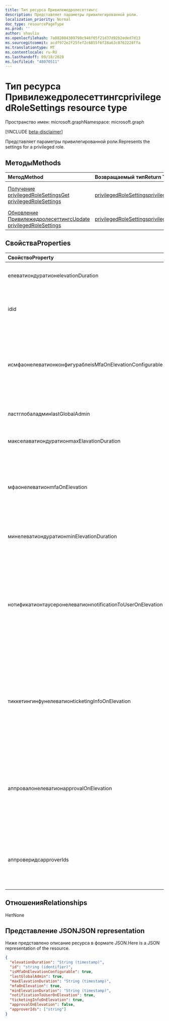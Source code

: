```yaml
---
title: Тип ресурса Привилежедролесеттингс
description: Представляет параметры привилегированной роли.
localization_priority: Normal
doc_type: resourcePageType
ms.prod: ''
author: shauliu
ms.openlocfilehash: 7a082804309799c946f05f21d37d92b2eded7d13
ms.sourcegitcommit: acdf972e2f25fef2c6855f6f28a63c0762228ffa
ms.translationtype: MT
ms.contentlocale: ru-RU
ms.lasthandoff: 09/18/2020
ms.locfileid: "48070511"
---
```

# <a name="privilegedrolesettings-resource-type"></a><span data-ttu-id="1870d-103">Тип ресурса Привилежедролесеттингс</span><span class="sxs-lookup"><span data-stu-id="1870d-103">privilegedRoleSettings resource type</span></span>

<span data-ttu-id="1870d-104">Пространство имен: microsoft.graph</span><span class="sxs-lookup"><span data-stu-id="1870d-104">Namespace: microsoft.graph</span></span>

[!INCLUDE [beta-disclaimer](../../includes/beta-disclaimer.md)]

<span data-ttu-id="1870d-105">Представляет параметры привилегированной роли.</span><span class="sxs-lookup"><span data-stu-id="1870d-105">Represents the settings for a privileged role.</span></span>


## <a name="methods"></a><span data-ttu-id="1870d-106">Методы</span><span class="sxs-lookup"><span data-stu-id="1870d-106">Methods</span></span>

| <span data-ttu-id="1870d-107">Метод</span><span class="sxs-lookup"><span data-stu-id="1870d-107">Method</span></span>           | <span data-ttu-id="1870d-108">Возвращаемый тип</span><span class="sxs-lookup"><span data-stu-id="1870d-108">Return Type</span></span>    |<span data-ttu-id="1870d-109">Описание</span><span class="sxs-lookup"><span data-stu-id="1870d-109">Description</span></span>|
|:---------------|:--------|:----------|
|[<span data-ttu-id="1870d-110">Получение privilegedRoleSettings</span><span class="sxs-lookup"><span data-stu-id="1870d-110">Get privilegedRoleSettings</span></span>](../api/privilegedrolesettings-get.md) | [<span data-ttu-id="1870d-111">privilegedRoleSettings</span><span class="sxs-lookup"><span data-stu-id="1870d-111">privilegedRoleSettings</span></span>](privilegedrolesettings.md) |<span data-ttu-id="1870d-112">Чтение свойств и связей объекта Привилежедролесеттингс.</span><span class="sxs-lookup"><span data-stu-id="1870d-112">Read properties and relationships of privilegedRoleSettings object.</span></span>|
|[<span data-ttu-id="1870d-113">Обновление Привилежедролесеттингс</span><span class="sxs-lookup"><span data-stu-id="1870d-113">Update privilegedRoleSettings</span></span>](../api/privilegedrolesettings-update.md) | [<span data-ttu-id="1870d-114">privilegedRoleSettings</span><span class="sxs-lookup"><span data-stu-id="1870d-114">privilegedRoleSettings</span></span>](privilegedrolesettings.md) |<span data-ttu-id="1870d-115">Обновление объекта Привилежедролесеттингс.</span><span class="sxs-lookup"><span data-stu-id="1870d-115">Update privilegedRoleSettings object.</span></span>|
## <a name="properties"></a><span data-ttu-id="1870d-116">Свойства</span><span class="sxs-lookup"><span data-stu-id="1870d-116">Properties</span></span>
| <span data-ttu-id="1870d-117">Свойство</span><span class="sxs-lookup"><span data-stu-id="1870d-117">Property</span></span>     | <span data-ttu-id="1870d-118">Тип</span><span class="sxs-lookup"><span data-stu-id="1870d-118">Type</span></span>   |<span data-ttu-id="1870d-119">Описание</span><span class="sxs-lookup"><span data-stu-id="1870d-119">Description</span></span>|
|:---------------|:--------|:----------|
|<span data-ttu-id="1870d-120">елеватиондуратион</span><span class="sxs-lookup"><span data-stu-id="1870d-120">elevationDuration</span></span>|<span data-ttu-id="1870d-121">duration</span><span class="sxs-lookup"><span data-stu-id="1870d-121">duration</span></span>|<span data-ttu-id="1870d-122">Продолжительность активации роли.</span><span class="sxs-lookup"><span data-stu-id="1870d-122">The duration when the role is activated.</span></span>|
|<span data-ttu-id="1870d-123">id</span><span class="sxs-lookup"><span data-stu-id="1870d-123">id</span></span>|<span data-ttu-id="1870d-124">string</span><span class="sxs-lookup"><span data-stu-id="1870d-124">string</span></span>| <span data-ttu-id="1870d-125">Уникальный идентификатор для параметров роли.</span><span class="sxs-lookup"><span data-stu-id="1870d-125">The unique identifier for the role settings.</span></span> <span data-ttu-id="1870d-126">Только для чтения.</span><span class="sxs-lookup"><span data-stu-id="1870d-126">Read-only.</span></span>|
|<span data-ttu-id="1870d-127">исмфаонелеватионконфигурабле</span><span class="sxs-lookup"><span data-stu-id="1870d-127">isMfaOnElevationConfigurable</span></span>|<span data-ttu-id="1870d-128">boolean</span><span class="sxs-lookup"><span data-stu-id="1870d-128">boolean</span></span>|<span data-ttu-id="1870d-129">**значение true** , если мфаонелеватион является настраиваемым.</span><span class="sxs-lookup"><span data-stu-id="1870d-129">**true** if mfaOnElevation is configurable.</span></span> <span data-ttu-id="1870d-130">**false** , если мфаонелеватион не является настраиваемым.</span><span class="sxs-lookup"><span data-stu-id="1870d-130">**false** if mfaOnElevation is not configurable.</span></span>|
|<span data-ttu-id="1870d-131">ластглобаладмин</span><span class="sxs-lookup"><span data-stu-id="1870d-131">lastGlobalAdmin</span></span>|<span data-ttu-id="1870d-132">boolean</span><span class="sxs-lookup"><span data-stu-id="1870d-132">boolean</span></span>|<span data-ttu-id="1870d-133">Только для внутреннего использования.</span><span class="sxs-lookup"><span data-stu-id="1870d-133">Internal used only.</span></span>|
|<span data-ttu-id="1870d-134">макселаватиондуратион</span><span class="sxs-lookup"><span data-stu-id="1870d-134">maxElavationDuration</span></span>|<span data-ttu-id="1870d-135">duration</span><span class="sxs-lookup"><span data-stu-id="1870d-135">duration</span></span>|<span data-ttu-id="1870d-136">Максимальный срок для активированной роли.</span><span class="sxs-lookup"><span data-stu-id="1870d-136">Maximal duration for the activated role.</span></span>|
|<span data-ttu-id="1870d-137">мфаонелеватион</span><span class="sxs-lookup"><span data-stu-id="1870d-137">mfaOnElevation</span></span>|<span data-ttu-id="1870d-138">boolean</span><span class="sxs-lookup"><span data-stu-id="1870d-138">boolean</span></span>|<span data-ttu-id="1870d-139">**значение true** , если для активации роли требуется mfa.</span><span class="sxs-lookup"><span data-stu-id="1870d-139">**true** if MFA is required to activate the role.</span></span> <span data-ttu-id="1870d-140">**false** , если MFA не требуется для активации роли.</span><span class="sxs-lookup"><span data-stu-id="1870d-140">**false** if MFA is not required to activate the role.</span></span>|
|<span data-ttu-id="1870d-141">минелеватиондуратион</span><span class="sxs-lookup"><span data-stu-id="1870d-141">minElevationDuration</span></span>|<span data-ttu-id="1870d-142">duration</span><span class="sxs-lookup"><span data-stu-id="1870d-142">duration</span></span>|<span data-ttu-id="1870d-143">Минимальная длительность для активированной роли.</span><span class="sxs-lookup"><span data-stu-id="1870d-143">Minimal duration for the activated role.</span></span>|
|<span data-ttu-id="1870d-144">нотификатионтаусеронелеватион</span><span class="sxs-lookup"><span data-stu-id="1870d-144">notificationToUserOnElevation</span></span>|<span data-ttu-id="1870d-145">boolean</span><span class="sxs-lookup"><span data-stu-id="1870d-145">boolean</span></span>|<span data-ttu-id="1870d-146">**имеет значение true** , если вы отправляете уведомление конечному пользователю при активации роли.</span><span class="sxs-lookup"><span data-stu-id="1870d-146">**true** if send notification to the end user when the role is activated.</span></span> <span data-ttu-id="1870d-147">**значение false** , если уведомление не отправляется при активации роли.</span><span class="sxs-lookup"><span data-stu-id="1870d-147">**false** if do not send notification when the role is activated.</span></span>|
|<span data-ttu-id="1870d-148">тиккетингинфунелеватион</span><span class="sxs-lookup"><span data-stu-id="1870d-148">ticketingInfoOnElevation</span></span>|<span data-ttu-id="1870d-149">boolean</span><span class="sxs-lookup"><span data-stu-id="1870d-149">boolean</span></span>|<span data-ttu-id="1870d-150">**имеет значение true** , если при активации роли требуются сведения о билетах.</span><span class="sxs-lookup"><span data-stu-id="1870d-150">**true** if the ticketing information is required when activate the role.</span></span> <span data-ttu-id="1870d-151">**false** , если при активации роли не требуются сведения о билетах.</span><span class="sxs-lookup"><span data-stu-id="1870d-151">**false** if the ticketing information is not required when activate the role.</span></span>|
|<span data-ttu-id="1870d-152">аппровалонелеватион</span><span class="sxs-lookup"><span data-stu-id="1870d-152">approvalOnElevation</span></span>|<span data-ttu-id="1870d-153">boolean</span><span class="sxs-lookup"><span data-stu-id="1870d-153">boolean</span></span>|<span data-ttu-id="1870d-154">**имеет значение true** , если при активации роли необходимо выполнить утверждение.</span><span class="sxs-lookup"><span data-stu-id="1870d-154">**true** if the approval is required when activate the role.</span></span> <span data-ttu-id="1870d-155">**false** , если при активации роли не нужно утверждать.</span><span class="sxs-lookup"><span data-stu-id="1870d-155">**false** if the approval is not required when activate the role.</span></span>|
|<span data-ttu-id="1870d-156">аппроверидс</span><span class="sxs-lookup"><span data-stu-id="1870d-156">approverIds</span></span>| <span data-ttu-id="1870d-157">Коллекция строк</span><span class="sxs-lookup"><span data-stu-id="1870d-157">string collection</span></span> |<span data-ttu-id="1870d-158">Список идентификаторов утверждения, если для активации необходимо утверждение.</span><span class="sxs-lookup"><span data-stu-id="1870d-158">List of Approval ids, if approval is required for activation.</span></span>|

## <a name="relationships"></a><span data-ttu-id="1870d-159">Отношения</span><span class="sxs-lookup"><span data-stu-id="1870d-159">Relationships</span></span>
<span data-ttu-id="1870d-160">Нет</span><span class="sxs-lookup"><span data-stu-id="1870d-160">None</span></span>


## <a name="json-representation"></a><span data-ttu-id="1870d-161">Представление JSON</span><span class="sxs-lookup"><span data-stu-id="1870d-161">JSON representation</span></span>

<span data-ttu-id="1870d-162">Ниже представлено описание ресурса в формате JSON.</span><span class="sxs-lookup"><span data-stu-id="1870d-162">Here is a JSON representation of the resource.</span></span>

<!-- {
  "blockType": "resource",
  "optionalProperties": [

  ],
  "@odata.type": "microsoft.graph.privilegedRoleSettings"
}-->

```json
{
  "elevationDuration": "String (timestamp)",
  "id": "string (identifier)",
  "isMfaOnElevationConfigurable": true,
  "lastGlobalAdmin": true,
  "maxElavationDuration": "String (timestamp)",
  "mfaOnElevation": true,
  "minElevationDuration": "String (timestamp)",
  "notificationToUserOnElevation": true,
  "ticketingInfoOnElevation": true,
  "approvalOnElevation": false,
  "approverIds": ["string"]
}

```

<!-- uuid: 8fcb5dbc-d5aa-4681-8e31-b001d5168d79
2015-10-25 14:57:30 UTC -->
<!--
{
  "type": "#page.annotation",
  "description": "privilegedRoleSettings resource",
  "keywords": "",
  "section": "documentation",
  "tocPath": "",
  "suppressions": []
}
-->


